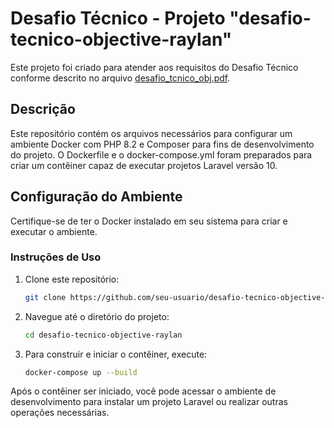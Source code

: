 # Desafio Técnico - Projeto "desafio-tecnico-objective-raylan"

Este projeto foi criado para atender aos requisitos do Desafio Técnico conforme descrito no arquivo [desafio_tcnico_obj.pdf](desafio_tcnico_obj.pdf).

## Descrição

Este repositório contém os arquivos necessários para configurar um ambiente Docker com PHP 8.2 e Composer para fins de desenvolvimento do projeto. O Dockerfile e o docker-compose.yml foram preparados para criar um contêiner capaz de executar projetos Laravel versão 10.

## Configuração do Ambiente

Certifique-se de ter o Docker instalado em seu sistema para criar e executar o ambiente.

### Instruções de Uso

1. Clone este repositório:

   ```bash
   git clone https://github.com/seu-usuario/desafio-tecnico-objective-raylan.git
   ```
2. Navegue até o diretório do projeto:

    ```bash
    cd desafio-tecnico-objective-raylan
    ```

3. Para construir e iniciar o contêiner, execute:
    ```bash
    docker-compose up --build
    ```

Após o contêiner ser iniciado, você pode acessar o ambiente de desenvolvimento para instalar um projeto Laravel ou realizar outras operações necessárias.